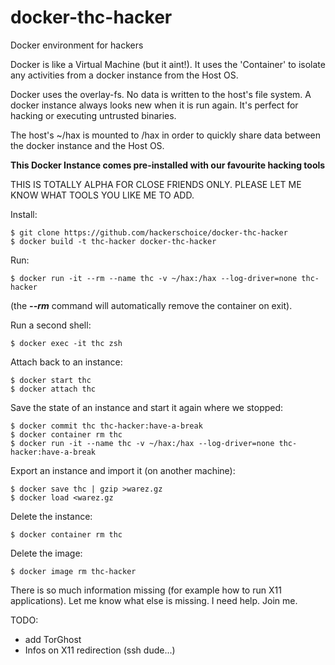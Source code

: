 # docker-thc-hacker
Docker environment for hackers

Docker is like a Virtual Machine (but it aint!). It uses the 'Container' to isolate any activities from a docker instance from the Host OS.

Docker uses the overlay-fs. No data is written to the host's file system. A docker instance always looks new when it is run again. It's perfect for hacking or executing untrusted binaries.   

The host's ~/hax is mounted to /hax in order to quickly share data between the docker instance and the Host OS.

**This Docker Instance comes pre-installed with our favourite hacking tools**

THIS IS TOTALLY ALPHA FOR CLOSE FRIENDS ONLY. PLEASE LET ME KNOW WHAT TOOLS YOU LIKE ME TO ADD.

Install:
```
$ git clone https://github.com/hackerschoice/docker-thc-hacker
$ docker build -t thc-hacker docker-thc-hacker
```

Run:
```
$ docker run -it --rm --name thc -v ~/hax:/hax --log-driver=none thc-hacker
```
(the ***--rm*** command will automatically remove the container on exit).

Run a second shell:
```
$ docker exec -it thc zsh
```

Attach back to an instance:
```
$ docker start thc
$ docker attach thc
```

Save the state of an instance and start it again where we stopped:
```
$ docker commit thc thc-hacker:have-a-break
$ docker container rm thc
$ docker run -it --name thc -v ~/hax:/hax --log-driver=none thc-hacker:have-a-break
```

Export an instance and import it (on another machine):
```
$ docker save thc | gzip >warez.gz
$ docker load <warez.gz
```

Delete the instance:
```
$ docker container rm thc
```

Delete the image:
```
$ docker image rm thc-hacker
```

There is so much information missing (for example how to run X11 applications). Let me know what else is missing. I need help. Join me.

TODO:
- add TorGhost
- Infos on X11 redirection (ssh dude...)




